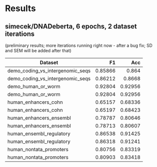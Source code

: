 # Results

## simecek/DNADeberta, 6 epochs, 2 dataset iterations
(preliminary results; more iterations running right now - after a bug fix; SD and SEM will be added after that)

| Dataset | F1 | Acc |
|----------|-------------:|------:|
| demo_coding_vs_intergenomic_seqs | 0.85866 | 0.864 | 
| demo_coding_vs_intergenomic_seqs | 0.86212 | 0.8668 | 
| demo_human_or_worm | 0.92804 | 0.92956 | 
| demo_human_or_worm | 0.92804 | 0.92956 | 
| human_enhancers_cohn | 0.65157 | 0.68336 | 
| human_enhancers_cohn | 0.65197 | 0.68423 | 
| human_enhancers_ensembl | 0.78787 | 0.80646 | 
| human_enhancers_ensembl | 0.78713 | 0.80607 | 
| human_ensembl_regulatory | 0.86538 | 0.91425 | 
| human_ensembl_regulatory | 0.86318 | 0.91241 | 
| human_nontata_promoters | 0.80756 | 0.83319 | 
| human_nontata_promoters | 0.80903 | 0.83418 | 